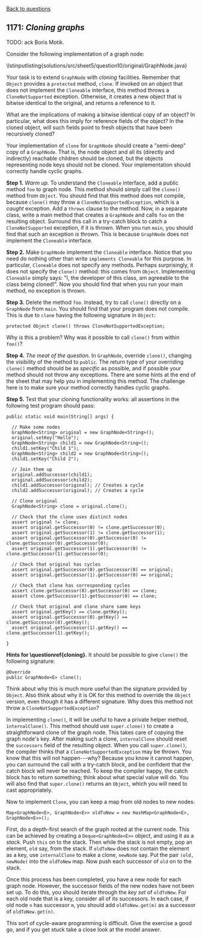 [Back to questions](../README.md)

## 1171: *Cloning graphs*

TODO: ack Boris Motik.

Consider the following implementation of a graph node:

\lstinputlisting{solutions/src/sheet5/question10/original/GraphNode.java}

Your task is to extend `GraphNode` with *cloning* facilities.  Remember that
`Object` provides a `protected` method, `clone`.  If invoked on
an object that does not implement the `Cloneable` interface, this method throws a
`CloneNotSupported` exception.  Otherwise, it creates a new object that is bitwise
identical to the original, and returns a reference to it.

What are the implications of  making a bitwise identical copy of an object?  In particular,
what does this imply for reference fields of the object?  In the cloned object, will such
fields point to fresh objects that have been recursively cloned?

Your implementation of `clone` for `GraphNode` should create a "semi-deep"
copy of a `GraphNode`.  That is, the node object and all its (directly and indirectly)
reachable children should be cloned, but the objects representing node keys should not be cloned.
Your implementation should correctly handle cyclic graphs.

**Step 1.** *Warm up.*  To understand the `Cloneable`
interface, add a public method `foo` to graph node.  This method should simply call the `clone()`
method from `Object`.  You should find that this method does not compile, because `clone()` may
throw a `CloneNotSupportedException`, which is a *caught* exception.  Add a `throws` clause
to the method.  Now, in a separate class, write a main method that creates a `GraphNode` and calls `foo` on the resulting
object.  Surround this call in a try-catch block to catch a `CloneNotSupported` exception, if it is thrown.
When you run `main`, you should find that such an exception *is* thrown.  This is because `GraphNode`
does not implement the `Cloneable` interface.

**Step 2.** Make `GraphNode` implement the `Cloneable` interface.  Notice
that you need do nothing other than write `implements Cloneable` for this purpose.  In particular, `Cloneable`
does not specify any methods.  Perhaps surprisingly, it does not specify the `clone()` method: this comes from `Object`.
Implementing `Cloneable` simply says: "I, the developer of this class, am agreeable to the class being cloned!".  Now you should
find that when you run your main method, no exception is thrown.

**Step 3.** Delete the method `foo`.  Instead, try to call `clone()` directly
on a `GraphNode` from `main`.  You should find that your program does not compile.  This is due to `clone`
having the following signature in `Object`:

```
protected Object clone() throws CloneNotSupportedException;
```

Why is this a problem?  Why was it possible to call `clone()` from within `foo()`?

**Step 4.** *The meat of the question.*
In `GraphNode`, override `clone()`, changing the visibility of the method to `public`.  The return
type of your overriding `clone()` method should be as *specific* as possible, and if possible your method should
not throw any exceptions.  There are some hints at the end of the sheet that may help you in implementing this method.  The challenge
here is to make sure your method correctly handles cyclic graphs.

**Step 5.** Test that your cloning functionality works: all assertions in the following test program
should pass:


```
public static void main(String[] args) {

  // Make some nodes
  GraphNode<String> original = new GraphNode<String>();
  original.setKey("Hello");
  GraphNode<String> child1 = new GraphNode<String>();
  child1.setKey("Child 1");
  GraphNode<String> child2 = new GraphNode<String>();
  child1.setKey("Child 2");

  // Join them up
  original.addSuccessor(child1);
  original.addSuccessor(child2);
  child1.addSuccessor(original); // Creates a cycle
  child2.addSuccessor(original); // Creates a cycle

  // Clone original
  GraphNode<String> clone = original.clone();

  // Check that the clone uses distinct nodes
  assert original != clone;
  assert original.getSuccessor(0) != clone.getSuccessor(0);
  assert original.getSuccessor(1) != clone.getSuccessor(1);
  assert original.getSuccessor(0).getSuccessor(0) != clone.getSuccessor(0).getSuccessor(0);
  assert original.getSuccessor(1).getSuccessor(0) != clone.getSuccessor(1).getSuccessor(0);
	
  // Check that original has cycles
  assert original.getSuccessor(0).getSuccessor(0) == original;
  assert original.getSuccessor(1).getSuccessor(0) == original;

  // Check that clone has corresponding cycles
  assert clone.getSuccessor(0).getSuccessor(0) == clone;
  assert clone.getSuccessor(1).getSuccessor(0) == clone;

  // Check that original and clone share same keys
  assert original.getKey() == clone.getKey();
  assert original.getSuccessor(0).getKey() == clone.getSuccessor(0).getKey();
  assert original.getSuccessor(1).getKey() == clone.getSuccessor(1).getKey();

}
```



**Hints for \questionref{cloning}.**  It should be possible to give `clone()` the following signature:

```
@Override
public GraphNode<E> clone();
```

Think about why this is much more useful than the signature provided by `Object`.  Also think about why it is OK for this method to
override the `Object` version, even though it has a different signature.  Why does this method not throw a `CloneNotSupportedException`?

In implementing `clone()`, it will be useful to have a private helper method, `internalClone()`.  This method should use
`super.clone()` to create a straightforward clone of the graph node.  This takes care of copying the graph node's key.  After making
such a clone, `internalClone` should reset the `successors` field of the resulting object.  When you call `super.clone()`,
the compiler thinks that a `CloneNotSupportedException` may be thrown.  You know that this will not happen---why?  Because you know it cannot
happen, you can surround the call with a try-catch block, and be confident that the catch block will never be reached.  To keep the compiler happy,
the catch block has to return something; think about what special value will do.  You will also find that `super.clone()` returns an
`Object`, which you will need to cast appropriately.

Now to implement `Clone`, you can keep a map from old nodes to new nodes:

```
Map<GraphNode<E>, GraphNode<E>> oldToNew = new HashMap<GraphNode<E>, GraphNode<E>>();
```

First, do a depth-first search of the graph rooted at the current node.  This can be achieved by creating a `Deque<GraphNode<E>>`
object, and using it as a *stack*.  Push `this` on to the stack.  Then while the stack is not empty, pop an element, `old` say, from the stack.
If `oldToNew` does not contain the element as a key, use `internalClone` to make a clone, `newNode` say.  Put the
pair `(old, newNode)` into the `oldToNew` map.  Now push each successor of `old` on to the stack.

Once this process has been completed, you have a new node for each graph node.  However, the successor fields of the new nodes have not been set up.
To do this, you should iterate through the *key set* of `oldToNew`.  For each old node that is a key, consider all of its successors.
In each case, if old node `n` has successor `m`, you should add `oldToNew.get(m)` as a successor of `oldToNew.get(n)`.

This sort of cycle-aware programming is difficult.  Give the exercise a good go, and if you get stuck take a close look at the model answer.

